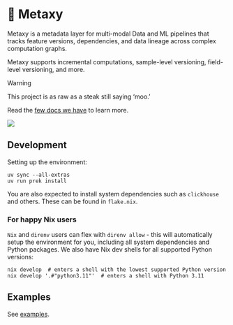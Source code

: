 # 🌌 Metaxy

Metaxy is a metadata layer for multi-modal Data and ML pipelines that tracks feature versions, dependencies, and data lineage across complex computation graphs.

Metaxy supports incremental computations, sample-level versioning, field-level versioning, and more.

> [!WARNING]
> This project is as raw as a steak still saying ‘moo.’

Read the [few docs we have](https://docs.metaxy.io) to learn more.

<img referrerpolicy="no-referrer-when-downgrade" src="https://telemetry.metaxy.io/a.png?x-pxid=349d49a2-9825-489a-973a-e87096d78a7f&page=README.md" />

## Development

Setting up the environment:

```shell
uv sync --all-extras
uv run prek install
```

You are also expected to install system dependencies such as `clickhouse` and others. These can be found in `flake.nix`.

### For happy Nix users

`Nix` and `direnv` users can flex with `direnv allow` - this will automatically setup the environment for you, including all system dependencies and Python packages. We also have Nix dev shells for all supported Python versions:

```shell
nix develop  # enters a shell with the lowest supported Python version
nix develop '.#"python3.11"'  # enters a shell with Python 3.11
```

## Examples

See [examples](https://github.com/anam-org/metaxy/tree/main/examples).

